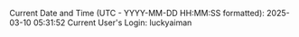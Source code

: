 Current Date and Time (UTC - YYYY-MM-DD HH:MM:SS formatted): 2025-03-10 05:31:52
Current User's Login: luckyaiman
